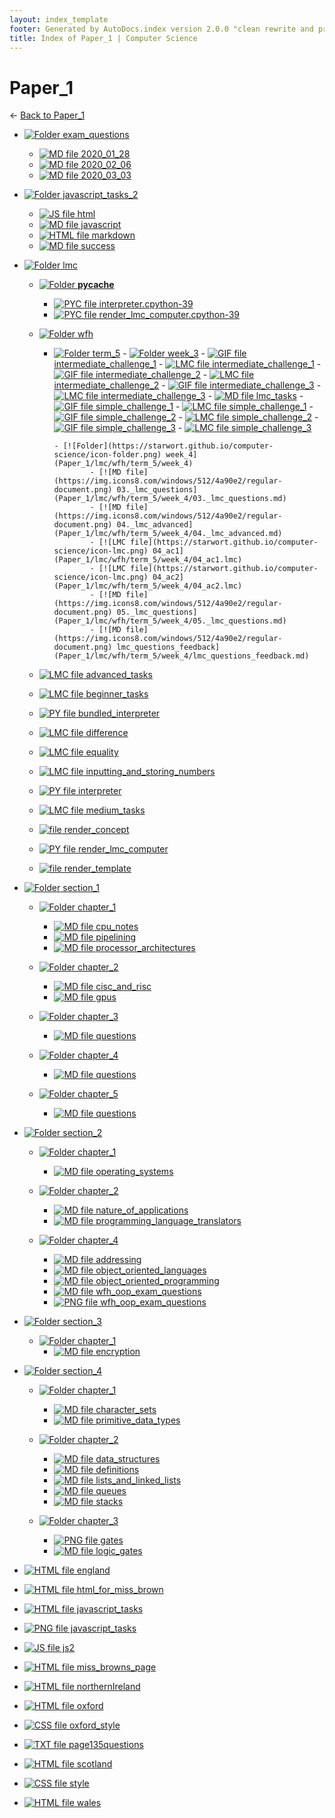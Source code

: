 ```yaml
---
layout: index_template
footer: Generated by AutoDocs.index version 2.0.0 "clean rewrite and preprocessing" ⓒ Starwort, 2020
title: Index of Paper_1 | Computer Science
---
```


# Paper_1

← [Back to Paper_1](..)

- [![Folder](https://starwort.github.io/computer-science/icon-folder.png) exam_questions](Paper_1/exam_questions)
  - [![MD file](https://img.icons8.com/windows/512/4a90e2/regular-document.png) 2020_01_28](Paper_1/exam_questions/2020_01_28.md)
  - [![MD file](https://img.icons8.com/windows/512/4a90e2/regular-document.png) 2020_02_06](Paper_1/exam_questions/2020_02_06.md)
  - [![MD file](https://img.icons8.com/windows/512/4a90e2/regular-document.png) 2020_03_03](Paper_1/exam_questions/2020_03_03.md)

- [![Folder](https://starwort.github.io/computer-science/icon-folder.png) javascript_tasks_2](Paper_1/javascript_tasks_2)
  - [![JS file](https://img.icons8.com/windows/512/4a90e2/js.png) html](Paper_1/javascript_tasks_2/html.js)
  - [![MD file](https://img.icons8.com/windows/512/4a90e2/regular-document.png) javascript](Paper_1/javascript_tasks_2/javascript.md)
  - [![HTML file](https://img.icons8.com/windows/512/4a90e2/regular-document.png) markdown](Paper_1/javascript_tasks_2/markdown.html)
  - [![MD file](https://img.icons8.com/windows/512/4a90e2/regular-document.png) success](Paper_1/javascript_tasks_2/success.md)

- [![Folder](https://starwort.github.io/computer-science/icon-folder.png) lmc](Paper_1/lmc)
  - [![Folder](https://starwort.github.io/computer-science/icon-folder.png) __pycache__](Paper_1/lmc/__pycache__)
      - [![PYC file](https://img.icons8.com/windows/512/4a90e2/important-file.png) interpreter.cpython-39](Paper_1/lmc/__pycache__/interpreter.cpython-39.pyc)
      - [![PYC file](https://img.icons8.com/windows/512/4a90e2/important-file.png) render_lmc_computer.cpython-39](Paper_1/lmc/__pycache__/render_lmc_computer.cpython-39.pyc)

  - [![Folder](https://starwort.github.io/computer-science/icon-folder.png) wfh](Paper_1/lmc/wfh)
      - [![Folder](https://starwort.github.io/computer-science/icon-folder.png) term_5](Paper_1/lmc/wfh/term_5)
            - [![Folder](https://starwort.github.io/computer-science/icon-folder.png) week_3](Paper_1/lmc/wfh/term_5/week_3)
                    - [![GIF file](https://img.icons8.com/windows/512/4a90e2/image-document.png) intermediate_challenge_1](Paper_1/lmc/wfh/term_5/week_3/intermediate_challenge_1.gif)
                    - [![LMC file](https://starwort.github.io/computer-science/icon-lmc.png) intermediate_challenge_1](Paper_1/lmc/wfh/term_5/week_3/intermediate_challenge_1.lmc)
                    - [![GIF file](https://img.icons8.com/windows/512/4a90e2/image-document.png) intermediate_challenge_2](Paper_1/lmc/wfh/term_5/week_3/intermediate_challenge_2.gif)
                    - [![LMC file](https://starwort.github.io/computer-science/icon-lmc.png) intermediate_challenge_2](Paper_1/lmc/wfh/term_5/week_3/intermediate_challenge_2.lmc)
                    - [![GIF file](https://img.icons8.com/windows/512/4a90e2/image-document.png) intermediate_challenge_3](Paper_1/lmc/wfh/term_5/week_3/intermediate_challenge_3.gif)
                    - [![LMC file](https://starwort.github.io/computer-science/icon-lmc.png) intermediate_challenge_3](Paper_1/lmc/wfh/term_5/week_3/intermediate_challenge_3.lmc)
                    - [![MD file](https://img.icons8.com/windows/512/4a90e2/regular-document.png) lmc_tasks](Paper_1/lmc/wfh/term_5/week_3/lmc_tasks.md)
                    - [![GIF file](https://img.icons8.com/windows/512/4a90e2/image-document.png) simple_challenge_1](Paper_1/lmc/wfh/term_5/week_3/simple_challenge_1.gif)
                    - [![LMC file](https://starwort.github.io/computer-science/icon-lmc.png) simple_challenge_1](Paper_1/lmc/wfh/term_5/week_3/simple_challenge_1.lmc)
                    - [![GIF file](https://img.icons8.com/windows/512/4a90e2/image-document.png) simple_challenge_2](Paper_1/lmc/wfh/term_5/week_3/simple_challenge_2.gif)
                    - [![LMC file](https://starwort.github.io/computer-science/icon-lmc.png) simple_challenge_2](Paper_1/lmc/wfh/term_5/week_3/simple_challenge_2.lmc)
                    - [![GIF file](https://img.icons8.com/windows/512/4a90e2/image-document.png) simple_challenge_3](Paper_1/lmc/wfh/term_5/week_3/simple_challenge_3.gif)
                    - [![LMC file](https://starwort.github.io/computer-science/icon-lmc.png) simple_challenge_3](Paper_1/lmc/wfh/term_5/week_3/simple_challenge_3.lmc)

            - [![Folder](https://starwort.github.io/computer-science/icon-folder.png) week_4](Paper_1/lmc/wfh/term_5/week_4)
                    - [![MD file](https://img.icons8.com/windows/512/4a90e2/regular-document.png) 03._lmc_questions](Paper_1/lmc/wfh/term_5/week_4/03._lmc_questions.md)
                    - [![MD file](https://img.icons8.com/windows/512/4a90e2/regular-document.png) 04._lmc_advanced](Paper_1/lmc/wfh/term_5/week_4/04._lmc_advanced.md)
                    - [![LMC file](https://starwort.github.io/computer-science/icon-lmc.png) 04_ac1](Paper_1/lmc/wfh/term_5/week_4/04_ac1.lmc)
                    - [![LMC file](https://starwort.github.io/computer-science/icon-lmc.png) 04_ac2](Paper_1/lmc/wfh/term_5/week_4/04_ac2.lmc)
                    - [![MD file](https://img.icons8.com/windows/512/4a90e2/regular-document.png) 05._lmc_questions](Paper_1/lmc/wfh/term_5/week_4/05._lmc_questions.md)
                    - [![MD file](https://img.icons8.com/windows/512/4a90e2/regular-document.png) lmc_questions_feedback](Paper_1/lmc/wfh/term_5/week_4/lmc_questions_feedback.md)



  - [![LMC file](https://starwort.github.io/computer-science/icon-lmc.png) advanced_tasks](Paper_1/lmc/advanced_tasks.lmc)
  - [![LMC file](https://starwort.github.io/computer-science/icon-lmc.png) beginner_tasks](Paper_1/lmc/beginner_tasks.lmc)
  - [![PY file](https://img.icons8.com/windows/512/4a90e2/py.png) bundled_interpreter](Paper_1/lmc/bundled_interpreter.py)
  - [![LMC file](https://starwort.github.io/computer-science/icon-lmc.png) difference](Paper_1/lmc/difference.lmc)
  - [![LMC file](https://starwort.github.io/computer-science/icon-lmc.png) equality](Paper_1/lmc/equality.lmc)
  - [![LMC file](https://starwort.github.io/computer-science/icon-lmc.png) inputting_and_storing_numbers](Paper_1/lmc/inputting_and_storing_numbers.lmc)
  - [![PY file](https://img.icons8.com/windows/512/4a90e2/py.png) interpreter](Paper_1/lmc/interpreter.py)
  - [![LMC file](https://starwort.github.io/computer-science/icon-lmc.png) medium_tasks](Paper_1/lmc/medium_tasks.lmc)
  - [![ file](https://img.icons8.com/windows/512/4a90e2/binary-file.png) render_concept](Paper_1/lmc/render_concept)
  - [![PY file](https://img.icons8.com/windows/512/4a90e2/py.png) render_lmc_computer](Paper_1/lmc/render_lmc_computer.py)
  - [![ file](https://img.icons8.com/windows/512/4a90e2/binary-file.png) render_template](Paper_1/lmc/render_template)

- [![Folder](https://starwort.github.io/computer-science/icon-folder.png) section_1](Paper_1/section_1)
  - [![Folder](https://starwort.github.io/computer-science/icon-folder.png) chapter_1](Paper_1/section_1/chapter_1)
      - [![MD file](https://img.icons8.com/windows/512/4a90e2/regular-document.png) cpu_notes](Paper_1/section_1/chapter_1/cpu_notes.md)
      - [![MD file](https://img.icons8.com/windows/512/4a90e2/regular-document.png) pipelining](Paper_1/section_1/chapter_1/pipelining.md)
      - [![MD file](https://img.icons8.com/windows/512/4a90e2/regular-document.png) processor_architectures](Paper_1/section_1/chapter_1/processor_architectures.md)

  - [![Folder](https://starwort.github.io/computer-science/icon-folder.png) chapter_2](Paper_1/section_1/chapter_2)
      - [![MD file](https://img.icons8.com/windows/512/4a90e2/regular-document.png) cisc_and_risc](Paper_1/section_1/chapter_2/cisc_and_risc.md)
      - [![MD file](https://img.icons8.com/windows/512/4a90e2/regular-document.png) gpus](Paper_1/section_1/chapter_2/gpus.md)

  - [![Folder](https://starwort.github.io/computer-science/icon-folder.png) chapter_3](Paper_1/section_1/chapter_3)
      - [![MD file](https://img.icons8.com/windows/512/4a90e2/regular-document.png) questions](Paper_1/section_1/chapter_3/questions.md)

  - [![Folder](https://starwort.github.io/computer-science/icon-folder.png) chapter_4](Paper_1/section_1/chapter_4)
      - [![MD file](https://img.icons8.com/windows/512/4a90e2/regular-document.png) questions](Paper_1/section_1/chapter_4/questions.md)

  - [![Folder](https://starwort.github.io/computer-science/icon-folder.png) chapter_5](Paper_1/section_1/chapter_5)
      - [![MD file](https://img.icons8.com/windows/512/4a90e2/regular-document.png) questions](Paper_1/section_1/chapter_5/questions.md)


- [![Folder](https://starwort.github.io/computer-science/icon-folder.png) section_2](Paper_1/section_2)
  - [![Folder](https://starwort.github.io/computer-science/icon-folder.png) chapter_1](Paper_1/section_2/chapter_1)
      - [![MD file](https://img.icons8.com/windows/512/4a90e2/regular-document.png) operating_systems](Paper_1/section_2/chapter_1/operating_systems.md)

  - [![Folder](https://starwort.github.io/computer-science/icon-folder.png) chapter_2](Paper_1/section_2/chapter_2)
      - [![MD file](https://img.icons8.com/windows/512/4a90e2/regular-document.png) nature_of_applications](Paper_1/section_2/chapter_2/nature_of_applications.md)
      - [![MD file](https://img.icons8.com/windows/512/4a90e2/regular-document.png) programming_language_translators](Paper_1/section_2/chapter_2/programming_language_translators.md)

  - [![Folder](https://starwort.github.io/computer-science/icon-folder.png) chapter_4](Paper_1/section_2/chapter_4)
      - [![MD file](https://img.icons8.com/windows/512/4a90e2/regular-document.png) addressing](Paper_1/section_2/chapter_4/addressing.md)
      - [![MD file](https://img.icons8.com/windows/512/4a90e2/regular-document.png) object_oriented_languages](Paper_1/section_2/chapter_4/object_oriented_languages.md)
      - [![MD file](https://img.icons8.com/windows/512/4a90e2/regular-document.png) object_oriented_programming](Paper_1/section_2/chapter_4/object_oriented_programming.md)
      - [![MD file](https://img.icons8.com/windows/512/4a90e2/regular-document.png) wfh_oop_exam_questions](Paper_1/section_2/chapter_4/wfh_oop_exam_questions.md)
      - [![PNG file](https://img.icons8.com/windows/512/4a90e2/image-document.png) wfh_oop_exam_questions](Paper_1/section_2/chapter_4/wfh_oop_exam_questions.png)


- [![Folder](https://starwort.github.io/computer-science/icon-folder.png) section_3](Paper_1/section_3)
  - [![Folder](https://starwort.github.io/computer-science/icon-folder.png) chapter_1](Paper_1/section_3/chapter_1)
      - [![MD file](https://img.icons8.com/windows/512/4a90e2/regular-document.png) encryption](Paper_1/section_3/chapter_1/encryption.md)


- [![Folder](https://starwort.github.io/computer-science/icon-folder.png) section_4](Paper_1/section_4)
  - [![Folder](https://starwort.github.io/computer-science/icon-folder.png) chapter_1](Paper_1/section_4/chapter_1)
      - [![MD file](https://img.icons8.com/windows/512/4a90e2/regular-document.png) character_sets](Paper_1/section_4/chapter_1/character_sets.md)
      - [![MD file](https://img.icons8.com/windows/512/4a90e2/regular-document.png) primitive_data_types](Paper_1/section_4/chapter_1/primitive_data_types.md)

  - [![Folder](https://starwort.github.io/computer-science/icon-folder.png) chapter_2](Paper_1/section_4/chapter_2)
      - [![MD file](https://img.icons8.com/windows/512/4a90e2/regular-document.png) data_structures](Paper_1/section_4/chapter_2/data_structures.md)
      - [![MD file](https://img.icons8.com/windows/512/4a90e2/regular-document.png) definitions](Paper_1/section_4/chapter_2/definitions.md)
      - [![MD file](https://img.icons8.com/windows/512/4a90e2/regular-document.png) lists_and_linked_lists](Paper_1/section_4/chapter_2/lists_and_linked_lists.md)
      - [![MD file](https://img.icons8.com/windows/512/4a90e2/regular-document.png) queues](Paper_1/section_4/chapter_2/queues.md)
      - [![MD file](https://img.icons8.com/windows/512/4a90e2/regular-document.png) stacks](Paper_1/section_4/chapter_2/stacks.md)

  - [![Folder](https://starwort.github.io/computer-science/icon-folder.png) chapter_3](Paper_1/section_4/chapter_3)
      - [![PNG file](https://img.icons8.com/windows/512/4a90e2/image-document.png) gates](Paper_1/section_4/chapter_3/gates.png)
      - [![MD file](https://img.icons8.com/windows/512/4a90e2/regular-document.png) logic_gates](Paper_1/section_4/chapter_3/logic_gates.md)


- [![HTML file](https://img.icons8.com/windows/512/4a90e2/regular-document.png) england](Paper_1/england.html)
- [![HTML file](https://img.icons8.com/windows/512/4a90e2/regular-document.png) html_for_miss_brown](Paper_1/html_for_miss_brown.html)
- [![HTML file](https://img.icons8.com/windows/512/4a90e2/regular-document.png) javascript_tasks](Paper_1/javascript_tasks.html)
- [![PNG file](https://img.icons8.com/windows/512/4a90e2/image-document.png) javascript_tasks](Paper_1/javascript_tasks.png)
- [![JS file](https://img.icons8.com/windows/512/4a90e2/js.png) js2](Paper_1/js2.js)
- [![HTML file](https://img.icons8.com/windows/512/4a90e2/regular-document.png) miss_browns_page](Paper_1/miss_browns_page.html)
- [![HTML file](https://img.icons8.com/windows/512/4a90e2/regular-document.png) northernIreland](Paper_1/northernIreland.html)
- [![HTML file](https://img.icons8.com/windows/512/4a90e2/regular-document.png) oxford](Paper_1/oxford.html)
- [![CSS file](https://img.icons8.com/windows/512/4a90e2/css.png) oxford_style](Paper_1/oxford_style.css)
- [![TXT file](https://img.icons8.com/windows/512/4a90e2/document.png) page135questions](Paper_1/page135questions.txt)
- [![HTML file](https://img.icons8.com/windows/512/4a90e2/regular-document.png) scotland](Paper_1/scotland.html)
- [![CSS file](https://img.icons8.com/windows/512/4a90e2/css.png) style](Paper_1/style.css)
- [![HTML file](https://img.icons8.com/windows/512/4a90e2/regular-document.png) wales](Paper_1/wales.html)
